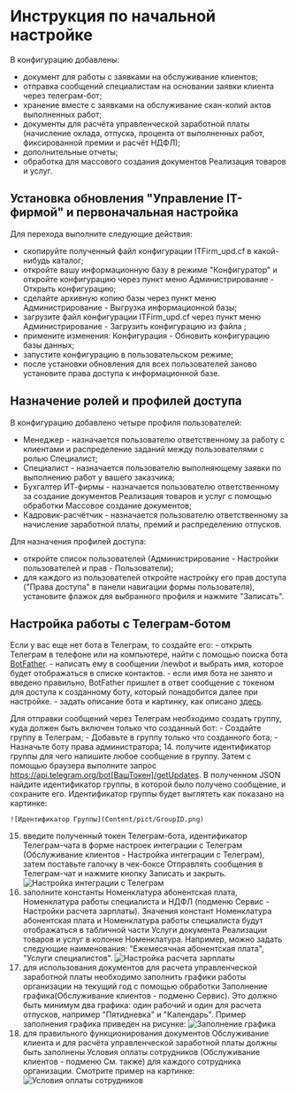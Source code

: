 # Инструкция по начальной настройке

В конфигурацию добавлены:
- документ для работы с заявками на обслуживание клиентов;
- отправка сообщений специалистам на основании заявки клиента через телеграм-бот;
- хранение вместе с заявками на обслуживание скан-копий актов выполненных работ;
- документы для расчёта управленческой заработной платы (начисление оклада, отпуска, процента от выполненных работ, фиксированной премии и расчёт НДФЛ);
- дополнительные отчеты;
- обработка для массового создания документов Реализация товаров и услуг.

## Установка обновления "Управление IT-фирмой" и первоначальная настройка

Для перехода выполните следующие действия:
- скопируйте полученный файл конфигурации ITFirm_upd.cf в какой-нибудь каталог;
- откройте вашу информационную базу в режиме "Конфигуратор" и откройте конфигурацию через пункт меню Администрирование - Открыть конфигурацию;
- сделайте архивную копию базы через пункт меню Администрирование - Выгрузка информационной базы;
- загрузите файл конфигурации ITFirm_upd.cf через пункт меню Администрирование - Загрузить конфигурацию из файла  ;
- примените изменения: Конфигурация - Обновить конфигурацию базы данных;
- запустите конфигурацию в пользовательском режиме;
- после установки обновления для всех пользователей заново установите права доступа к информационной базе.

## Назначение ролей и профилей доступа

В конфигурацию добавлено четыре профиля пользователей:
- Менеджер - назначается пользователю ответственному за работу с клиентами и распределение заданий между пользователями с ролью Специалист;
- Специалист - назначается пользователю выполняющему заявки по выполнению работ у вашего заказчика;
- Бухгалтер ИТ-фирмы - назначается пользователю ответственному за создание документов Реализация товаров и услуг с помощью обработки Массовое создание документов;
- Кадровик-расчётчик - назначается пользователю ответственному за начисление заработной платы, премий и распределению отпусков.

Для назначения профилей доступа:
- откройте список пользователей (Администрирование - Настройки пользователей и прав - Пользователи);
- для каждого из пользователей откройте настройку его прав доступа ("Права доступа" в панели навигации формы пользователя), установите флажок для выбранного профиля и нажмите "Записать".

## Настройка работы с Телеграм-ботом
Если у вас еще нет бота в Телеграм, то создайте его: 
    - открыть Телеграм в телефоне или на компьютере, найти с помощью поиска бота [BotFather](https://telegram.me/BotFather).
    - написать ему в сообщении /newbot и выбрать имя, которое будет отображаться в списке контактов.
    - если имя бота не занято и введено правильно, BotFather пришлет в ответ сообщение с токеном для доступа к созданному боту, который понадобится далее при настройке.
    - задать описание бота и картинку, как описано [здесь](https://tlgrm.ru/docs/bots#edit-settings).

Для отправки сообщений через Телеграм необходимо создать группу, куда должен быть включен только что созданный бот:
    - Создайте группу в Телеграм;
    - Добавьте в группу только что созданного бота;
    - Назначьте боту права администратора;
14. получите идентификатор группы для чего напишите любое сообщение в группу. Затем с помощью браузера выполните запрос https://api.telegram.org/bot[ВашТокен]/getUpdates. В полученном JSON найдите идентификатор группы, в которой было получено сообщение, и сохраните его. Идентификатор группы будет выглятеть как показано на картинке:

    ![Идентификатор Группы](Content/pict/GroupID.png)
15. введите полученный токен Телеграм-бота, идентификатор Телеграм-чата в форме настроек интеграции с Телеграм (Обслуживание клиентов - Настройка интеграции с Телеграм), затем поставьте галочку в чек-боксе Отправлять сообщения в Телеграм-чат и нажмите кнопку Записать и закрыть.
    ![Настройка интеграции с Телеграм](Content/pict/TelegramIntegration.png)
16. заполните константы Номенклатура абонентская плата, Номенклатура работы специалиста и НДФЛ (подменю Сервис - Настройки расчета зарплаты). Значения констант Номенклатура абонентская плата и Номенклатура работы специалиста будут отображаться в табличной части Услуги документа Реализации товаров и услуг в колонке Номенклатура. Например, можно задать следующие наименования: "Ежемесячная абонентская плата", "Услуги специалистов".
    ![Настройка расчета зарплаты](Content/pict/SalaryCalculation.png)
17. для использования документов для расчета управленческой заработной платы необходимо заполнить графики работы организации на текущий год с помощью обработки Заполнение графика(Обслуживание клиентов - подменю Сервис). Это должно быть минимум два графика: один рабочий и один для расчета отпусков, например "Пятидневка" и "Календарь". Пример заполнения графика приведен на рисунке:
    ![Заполнение графика](Content/pict/FillTheGraph.png)
18. для правильного функционирования документов Обслуживание клиента и для расчёта управленческой заработной платы должны быть заполнены Условия оплаты сотрудников (Обслуживание клиентов - подменю См. также) для каждого сотрудника организации. Смотрите пример на картинке:
    ![Условия оплаты сотрудников](Content/pict/PaymentTerms.png)
